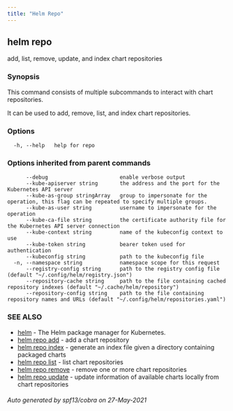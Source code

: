 ```yaml
---
title: "Helm Repo"
---
```


## helm repo

add, list, remove, update, and index chart repositories

### Synopsis


This command consists of multiple subcommands to interact with chart repositories.

It can be used to add, remove, list, and index chart repositories.


### Options

```
  -h, --help   help for repo
```

### Options inherited from parent commands

```
      --debug                       enable verbose output
      --kube-apiserver string       the address and the port for the Kubernetes API server
      --kube-as-group stringArray   group to impersonate for the operation, this flag can be repeated to specify multiple groups.
      --kube-as-user string         username to impersonate for the operation
      --kube-ca-file string         the certificate authority file for the Kubernetes API server connection
      --kube-context string         name of the kubeconfig context to use
      --kube-token string           bearer token used for authentication
      --kubeconfig string           path to the kubeconfig file
  -n, --namespace string            namespace scope for this request
      --registry-config string      path to the registry config file (default "~/.config/helm/registry.json")
      --repository-cache string     path to the file containing cached repository indexes (default "~/.cache/helm/repository")
      --repository-config string    path to the file containing repository names and URLs (default "~/.config/helm/repositories.yaml")
```

### SEE ALSO

* [helm](helm.md)	 - The Helm package manager for Kubernetes.
* [helm repo add](helm_repo_add.md)	 - add a chart repository
* [helm repo index](helm_repo_index.md)	 - generate an index file given a directory containing packaged charts
* [helm repo list](helm_repo_list.md)	 - list chart repositories
* [helm repo remove](helm_repo_remove.md)	 - remove one or more chart repositories
* [helm repo update](helm_repo_update.md)	 - update information of available charts locally from chart repositories

###### Auto generated by spf13/cobra on 27-May-2021
